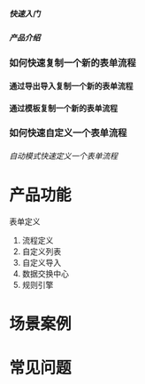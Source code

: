 <!-- docs/_sidebar.md -->

##### 快速入门

##### 产品介绍

### 如何快速复制一个新的表单流程

#### 通过导出导入复制一个新的表单流程

#### 通过模板复制一个新的表单流程

### 如何快速自定义一个表单流程

###### 自动模式快速定义一个表单流程

# 产品功能

表单定义

1. 流程定义
2. 自定义列表
3. 自定义导入
4. 数据交换中心
5. 规则引擎

# 场景案例

# 常见问题
